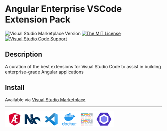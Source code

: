 # Angular Enterprise VSCode Extension Pack

![Visual Studio Marketplace Version](https://img.shields.io/visual-studio-marketplace/v/philipgriffin.angular-enterprise?color=green&style=flat-square)
[![The MIT License](https://img.shields.io/badge/license-MIT-orange.svg?color=blue&style=flat-square)](http://opensource.org/licenses/MIT)
[![Visual Studio Code Support](https://img.shields.io/badge/Visual%20Studio%20Code-%5E1.73.0-blue?style=flat-square&logo=visualstudiocode)](https://code.visualstudio.com)

## Description

A curation of the best extensions for Visual Studio Code to assist in building enterprise-grade Angular applications.

## Install

Available via [Visual Studio Marketplace](https://marketplace.visualstudio.com/items?itemName=philipgriffin.angular-enterprise&ssr=false#overview).

---

<img src='./logo-banner.png' width="350">

